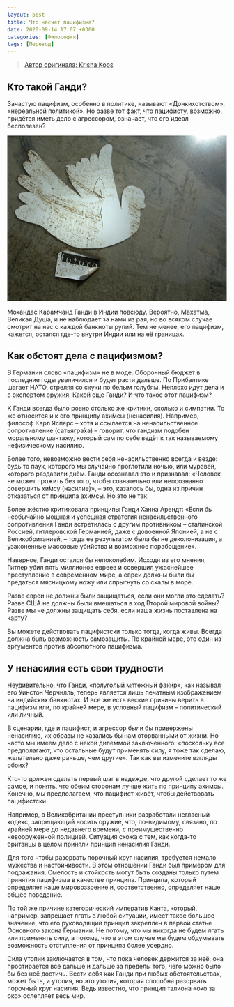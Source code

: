 ```yaml
---
layout: post
title: Что насчет пацифизма?
date: 2020-09-14 17:07 +0300
categories: [Философия]
tags: [Перевод]
---
```


> [Автор оригинала: Krisha Kops](https://www.theeuropean.de/krisha-kops/11533-wie-steht-es-mit-dem-pazifismus)

## Кто такой Ганди?
<!--summary.start-->
Зачастую пацифизм, особенно в политике, называют «Донкихотством», «нереальной политикой». Но разве тот факт, что пацифисту, возможно, придётся иметь дело с агрессором, означает, что его идеал бесполезен?
<!--summary.end-->

![kallejipp / photocase.com](/assets/img/adc5cb0a45.jpeg)

Мохандас Карамчанд Ганди в Индии повсюду. Вероятно, Махатма, Великая Душа, и не наблюдает за нами из рая, но во всяком случае смотрит на нас с каждой банкноты рупий. Тем не менее, его пацифизм, кажется, остался где-то внутри Индии или на её границах.

## Как обстоят дела с пацифизмом?
В Германии слово «пацифизм» не в моде. Оборонный бюджет в последние годы увеличился и будет расти дальше. По Прибалтике шагает НАТО, стреляя со скуки по белым голубям. Неплохо идут дела и с экспортом оружия. Какой еще Ганди? И что такое этот пацифизм?

К Ганди всегда было ровно столько же критики, сколько и симпатии. То же относится и к его принципу ахи́мсы (ненасилия). Например, философ Карл Ясперс – хотя и ссылается на ненасильственное сопротивление (сатьягра́ха) – говорит, что гандизм подобен моральному шантажу, который сам по себе ведёт к так называемому нефизическому насилию.

Более того, невозможно вести себя ненасильственно всегда и везде: будь то паук, которого мы случайно проглотили ночью, или муравей, которого раздавили днём. Ганди осознавал это и признавал: «Человек не может прожить без того, чтобы сознательно или неосознанно совершить хи́мсу (насилие)», – это, казалось бы, одна из причин отказаться от принципа ахимсы. Но это не так.

Более жёстко критиковала принципы Ганди Ханна Арендт: «Если бы необычайно мощная и успешная стратегия ненасильственного сопротивления Ганди встретилась с другим противником – сталинской Россией, гитлеровской Германией, даже с довоенной Японией, а не с Великобританией, – тогда ее результатом была бы не деколонизация, а узаконенные массовые убийства и возможное порабощение».

Наверное, Ганди остался бы непоколебим. Исходя из его мнения, Гитлер убил пять миллионов евреев и совершил ужаснейшее преступление в современном мире, а евреи должны были бы предаться мясницкому ножу или спрыгнуть со скалы в море.

Разве евреи не должны были защищаться, если они могли это сделать? Разве США не должны были вмешаться в ход Второй мировой войны? Разве мы не должны защищать себя, если наша жизнь поставлена на карту?

Вы можете действовать пацифистски только тогда, когда живы. Всегда должна быть возможность самозащиты. По крайней мере, это один из аргументов против абсолютного пацифизма.

## У ненасилия есть свои трудности
Неудивительно, что Ганди, «полуголый мятежный факир», как называл его Уинстон Черчилль, теперь является лишь печатным изображением на индийских банкнотах. И все же есть веские причины верить в пацифизм или, по крайней мере, в условный пацифизм – политический или личный.

В сценарии, где и пацифист, и агрессор были бы привержены ненасилию, их образы не казались бы нам оторванными от жизни. Но часто мы имеем дело с некой дилеммой заключенного: «поскольку все предполагают, что остальные будут применять силу, я тоже так сделаю, желательно даже раньше, чем другие». Так как вы измените взгляды обоих?

Кто-то должен сделать первый шаг в надежде, что другой сделает то же самое, и понять, что обеим сторонам лучше жить по принципу ахимсы. Конечно, мы предполагаем, что пацифист живёт, чтобы действовать пацифистски.

Например, в Великобритании преступники разработали негласный кодекс, запрещающий носить оружие, что, по-видимому, связано, по крайней мере до недавнего времени, с преимущественно невооруженной полицией. Ситуация схожа с тем, как когда-то британцы в целом приняли принцип ненасилия Ганди.

Для того чтобы разорвать порочный круг насилия, требуется немало мужества и настойчивости. В этом отношении Ганди был примером для подражания. Смелость и стойкость могут быть созданы только путем принятия пацифизма в качестве принципа. Принципа, который определяет наше мировоззрение и, соответственно, определяет наше общее поведение.

По той же причине категорический императив Канта, который, например, запрещает лгать в любой ситуации, имеет такое большое значение, что его руководящий принцип закреплен в первой статье Основного закона Германии. Не потому, что мы никогда не будем лгать или применять силу, а потому, что в этом случае мы будем обдумывать возможность отступления от принципа более усердно.

Сила утопии заключается в том, что пока человек держится за неё, она простирается всё дальше и дальше за пределы того, чего можно было бы без неё достичь. Вести себя как Ганди при любых обстоятельствах, может быть, и утопия, но это утопия, которая способна разорвать порочный круг насилия. Ведь известно, что принцип талиона «око за око» ослепляет весь мир.
